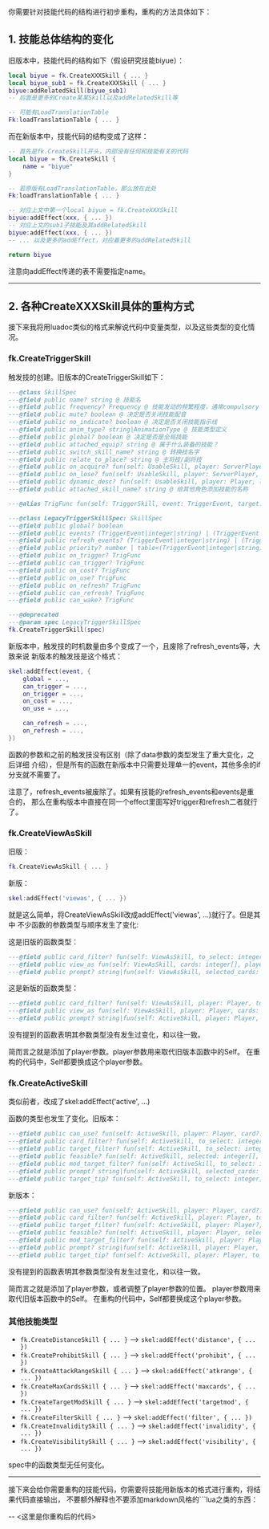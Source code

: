 你需要针对技能代码的结构进行初步重构，重构的方法具体如下：

## 1. 技能总体结构的变化

旧版本中，技能代码的结构如下（假设研究技能biyue）：

```lua
local biyue = fk.CreateXXXSkill { ... }
local biyue_sub1 = fk.CreateXXXSkill { ... }
biyue:addRelatedSkill(biyue_sub1)
-- 后面是更多的Create某某Skill以及addRelatedSkill等

-- 可能有LoadTranslationTable
Fk:loadTranslationTable { ... }
```

而在新版本中，技能代码的结构变成了这样：

```lua
-- 首先是fk.CreateSkill开头，内部没有任何和技能有关的代码
local biyue = fk.CreateSkill {
    name = "biyue"
}

-- 若原版有LoadTranslationTable，那么放在此处
Fk:loadTranslationTable { ... }

-- 对应上文中第一个local biyue = fk.CreateXXXSkill
biyue:addEffect(xxx, { ... })
-- 对应上文的sub1子技能及其addRelatedSkill
biyue:addEffect(xxx, { ... })
-- ... 以及更多的addEffect，对应着更多的addRelatedSkill

return biyue
```

注意向addEffect传递的表不需要指定name。

___

## 2. 各种CreateXXXSkill具体的重构方式

接下来我将用luadoc类似的格式来解说代码中变量类型，以及这些类型的变化情况。

### fk.CreateTriggerSkill

触发技的创建。旧版本的CreateTriggerSkill如下：

```lua
---@class SkillSpec
---@field public name? string @ 技能名
---@field public frequency? Frequency @ 技能发动的频繁程度，通常compulsory（锁定技）及limited（限定技）用的多。
---@field public mute? boolean @ 决定是否关闭技能配音
---@field public no_indicate? boolean @ 决定是否关闭技能指示线
---@field public anim_type? string|AnimationType @ 技能类型定义
---@field public global? boolean @ 决定是否是全局技能
---@field public attached_equip? string @ 属于什么装备的技能？
---@field public switch_skill_name? string @ 转换技名字
---@field public relate_to_place? string @ 主将技/副将技
---@field public on_acquire? fun(self: UsableSkill, player: ServerPlayer, is_start: boolean)
---@field public on_lose? fun(self: UsableSkill, player: ServerPlayer, is_death: boolean)
---@field public dynamic_desc? fun(self: UsableSkill, player: Player, lang: string): string
---@field public attached_skill_name? string @ 给其他角色添加技能的名称

---@alias TrigFunc fun(self: TriggerSkill, event: TriggerEvent, target: ServerPlayer?, player: ServerPlayer, data: any): any

---@class LegacyTriggerSkillSpec: SkillSpec
---@field public global? boolean
---@field public events? (TriggerEvent|integer|string) | (TriggerEvent|integer|string)[]
---@field public refresh_events? (TriggerEvent|integer|string) | (TriggerEvent|integer|string)[]
---@field public priority? number | table<(TriggerEvent|integer|string), number>
---@field public on_trigger? TrigFunc
---@field public can_trigger? TrigFunc
---@field public on_cost? TrigFunc
---@field public on_use? TrigFunc
---@field public on_refresh? TrigFunc
---@field public can_refresh? TrigFunc
---@field public can_wake? TrigFunc

---@deprecated
---@param spec LegacyTriggerSkillSpec
fk.CreateTriggerSkill(spec)
```

新版本中，触发技的时机数量由多个变成了一个，且废除了refresh_events等，大致来说
新版本的触发技是这个格式：

```lua
skel:addEffect(event, {
    global = ...,
    can_trigger = ...,
    on_trigger = ...,
    on_cost = ...,
    on_use = ...,

    can_refresh = ...,
    on_refresh = ...,
})
```

函数的参数和之前的触发技没有区别（除了data参数的类型发生了重大变化，之后详细
介绍），但是所有的函数在新版本中只需要处理单一的event，其他多余的if分支就不需要了。

注意了，refresh_events被废除了。如果有技能的refresh_events和events是重合的，
那么在重构版本中直接在同一个effect里面写好trigger和refresh二者就行了。

### fk.CreateViewAsSkill

旧版：

```lua
fk.CreateViewAsSkill { ... }
```

新版：

```lua
skel:addEffect('viewas', { ... })
```

就是这么简单，将CreateViewAsSkill改成addEffect('viewas', ...)就行了。但是其中
不少函数的参数类型与顺序发生了变化:

这是旧版的函数类型：

```lua
---@field public card_filter? fun(self: ViewAsSkill, to_select: integer, selected: integer[], player: Player): any @ 判断卡牌能否选择
---@field public view_as fun(self: ViewAsSkill, cards: integer[], player: Player): Card? @ 判断转化为什么牌
---@field public prompt? string|fun(self: ViewAsSkill, selected_cards: integer[], selected: integer[]): string
```

这是新版的函数类型：

```lua
---@field public card_filter? fun(self: ViewAsSkill, player: Player, to_select: integer, selected: integer[]): any @ 判断卡牌能否选择
---@field public view_as fun(self: ViewAsSkill, player: Player, cards: integer[]): Card? @ 判断转化为什么牌
---@field public prompt? string|fun(self: ActiveSkill, player: Player, selected_cards: integer[], selected: Player[]): string
```

没有提到的函数表明其参数类型没有发生过变化，和以往一致。

简而言之就是添加了player参数。player参数用来取代旧版本函数中的Self。
在重构的代码中，Self都要换成这个player参数。

### fk.CreateActiveSkill

类似前者，改成了skel:addEffect('active', ...)

函数的类型也发生了变化。旧版本：

```lua
---@field public can_use? fun(self: ActiveSkill, player: Player, card?: Card, extra_data: any): any @ 判断主动技能否发动
---@field public card_filter? fun(self: ActiveSkill, to_select: integer, selected: integer[], player: Player): any @ 判断卡牌能否选择
---@field public target_filter? fun(self: ActiveSkill, to_select: integer, selected: integer[], selected_cards: integer[], card?: Card, extra_data: any, player: Player?): any @ 判定目标能否选择
---@field public feasible? fun(self: ActiveSkill, selected: integer[], selected_cards: integer[], player: Player, card: Card): any @ 判断卡牌和目标是否符合技能限制
---@field public mod_target_filter? fun(self: ActiveSkill, to_select: integer, selected: integer[], player: Player, card?: Card, distance_limited: boolean, extra_data: any): any
---@field public prompt? string|fun(self: ActiveSkill, selected_cards: integer[], selected_targets: integer[]): string @ 提示信息
---@field public target_tip? fun(self: ActiveSkill, to_select: integer, selected: integer[], selected_cards: integer[], card?: Card, selectable: boolean, extra_data: any): string|TargetTipDataSpec?
```

新版本：

```lua
---@field public can_use? fun(self: ActiveSkill, player: Player, card?: Card, extra_data: any): any @ 判断主动技能否发动
---@field public card_filter? fun(self: ActiveSkill, player: Player, to_select: integer, selected: integer[]): any @ 判断卡牌能否选择
---@field public target_filter? fun(self: ActiveSkill, player: Player?, to_select: Player, selected: Player[], selected_cards: integer[], card?: Card, extra_data: any): any @ 判定目标能否选择
---@field public feasible? fun(self: ActiveSkill, player: Player, selected: Player[], selected_cards: integer[]): any @ 判断卡牌和目标是否符合技能限制
---@field public mod_target_filter? fun(self: ActiveSkill, player: Player, to_select: Player, selected: Player[], card?: Card, extra_data: any): any
---@field public prompt? string|fun(self: ActiveSkill, player: Player, selected_cards: integer[], selected_targets: Player[]): string @ 提示信息
---@field public target_tip? fun(self: ActiveSkill, player: Player, to_select: Player, selected: Player[], selected_cards: integer[], card?: Card, selectable: boolean, extra_data: any): string|TargetTipDataSpec?
```

没有提到的函数表明其参数类型没有发生过变化，和以往一致。

简而言之就是添加了player参数，或者调整了player参数的位置。
player参数用来取代旧版本函数中的Self。
在重构的代码中，Self都要换成这个player参数。

### 其他技能类型

- `fk.CreateDistanceSkill { ... }` --> `skel:addEffect('distance', { ... })`
- `fk.CreateProhibitSkill { ... }` --> `skel:addEffect('prohibit', { ... })`
- `fk.CreateAttackRangeSkill { ... }` --> `skel:addEffect('atkrange', { ... })`
- `fk.CreateMaxCardsSkill { ... }` --> `skel:addEffect('maxcards', { ... })`
- `fk.CreateTargetModSkill { ... }` --> `skel:addEffect('targetmod', { ... })`
- `fk.CreateFilterSkill { ... }` --> `skel:addEffect('filter', { ... })`
- `fk.CreateInvaliditySkill { ... }` --> `skel:addEffect('invalidity', { ... })`
- `fk.CreateVisibilitySkill { ... }` --> `skel:addEffect('visibility', { ... })`

spec中的函数类型无任何变化。

___

接下来会给你需要重构的技能代码，你需要将技能用新版本的格式进行重构，将结果代码直接输出，
不要额外解释也不要添加markdown风格的```lua之类的东西：

-- <这里是你重构后的代码>
